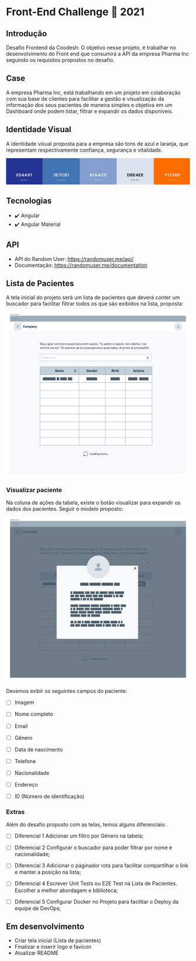 # Front-End Challenge 🏅 2021

## Introdução

Desafio Frontend da Coodesh: O objetivo nesse projeto, é trabalhar no desenvolvimento do Front end que consumirá a API da empresa Pharma Inc seguindo os requisitos propostos no desafio.


## Case

A empresa Pharma Inc, está trabalhando em um projeto em colaboração com sua base de clientes para facilitar a gestão e visualização da informação dos seus pacientes de maneira simples e objetiva em um Dashboard onde podem listar, filtrar e expandir os dados disponíveis.


## Identidade Visual

A identidade visual proposta para a empresa são tons de azul e laranja, que representam respectivamente confiança, segurança e vitalidade.

![Colors](src/assets/colors.png)


## Tecnologias

- ✔️ Angular
- ✔️ Angular Material


## API

- API do Random User: https://randomuser.me/api/
- Documentação: https://randomuser.me/documentation


## Lista de Pacientes

A tela inicial do projeto será um lista de pacientes que deverá conter um buscador para facilitar filtrar todos os que são exibidos na lista, proposta:

![List users](src/assets/list.png)


### Visualizar paciente

Na coluna de ações da tabela, existe o botão visualizar para expandir os dados dos pacientes. Seguir o modelo proposto:

![View user](src/assets/view.png)

Devemos exibir os seguintes campos do paciente:
- [ ] Imagem
- [ ] Nome completo
- [ ] Email
- [ ] Gênero
- [ ] Data de nascimento
- [ ] Telefone
- [ ] Nacionalidade
- [ ] Endereço
- [ ] ID (Número de identificação)


### Extras

Além do desafio proposto com as telas, temos alguns diferenciais:
- [ ] Diferencial 1 Adicionar um filtro por Gênero na tabela;
- [ ] Diferencial 2 Configurar o buscador para poder filtrar por nome e nacionalidade;
- [ ] Diferencial 3 Adicionar o paginador rota para facilitar compartilhar o link e manter a posição na lista;
- [ ] Diferencial 4 Escrever Unit Tests ou E2E Test na Lista de Pacientes. Escolher a melhor abordagem e biblioteca;
- [ ] Diferencial 5 Configurar Docker no Projeto para facilitar o Deploy da equipe de DevOps;


## Em desenvolvimento

- Criar tela inicial (Lista de pacientes)
- Finalizar e inserir logo e favicon
- Atualizar README